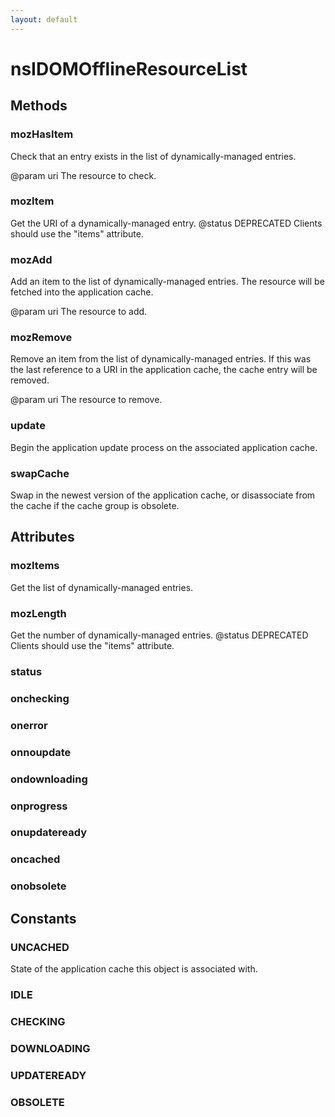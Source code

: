 ```yaml
---
layout: default
---
```


# nsIDOMOfflineResourceList #

## Methods ##

### mozHasItem ###

Check that an entry exists in the list of dynamically-managed entries.

@param uri
       The resource to check.


### mozItem ###

Get the URI of a dynamically-managed entry.
@status DEPRECATED
        Clients should use the "items" attribute.


### mozAdd ###

Add an item to the list of dynamically-managed entries.  The resource
will be fetched into the application cache.

@param uri
       The resource to add.


### mozRemove ###

Remove an item from the list of dynamically-managed entries.  If this
was the last reference to a URI in the application cache, the cache
entry will be removed.

@param uri
       The resource to remove.


### update ###

Begin the application update process on the associated application cache.


### swapCache ###

Swap in the newest version of the application cache, or disassociate
from the cache if the cache group is obsolete.


## Attributes ##

### mozItems ###

Get the list of dynamically-managed entries.


### mozLength ###

Get the number of dynamically-managed entries.
@status DEPRECATED
        Clients should use the "items" attribute.


### status ###

### onchecking ###

### onerror ###

### onnoupdate ###

### ondownloading ###

### onprogress ###

### onupdateready ###

### oncached ###

### onobsolete ###

## Constants ##

### UNCACHED ###

State of the application cache this object is associated with.


### IDLE ###

### CHECKING ###

### DOWNLOADING ###

### UPDATEREADY ###

### OBSOLETE ###
